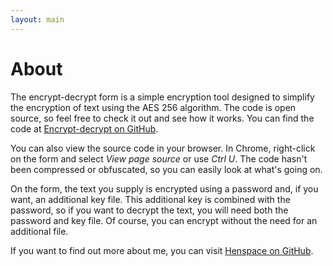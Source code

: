 ```yaml
---
layout: main
---
```


# About

The encrypt-decrypt form is a simple encryption tool designed to simplify the encryption of text using the AES 256 algorithm. The code is open source, so feel free to check it out and see how it works. You can find the code at [Encrypt-decrypt on GitHub](https://github.com/henspace/encrypt-decrypt).

You can also view the source code in your browser. In Chrome, right-click on the form and select _View page source_ or use _Ctrl U_. The code hasn't been compressed or obfuscated, so you can easily look at what's going on.

On the form, the text you supply is encrypted using a password and, if you want, an additional key file. This additional key is combined with the password, so if you want to decrypt the text, you will need both the password and key file. Of course, you can encrypt without the need for an additional file.

If you want to find out more about me, you can visit [Henspace on GitHub](https://github.com/henspace).
